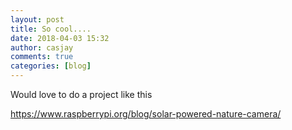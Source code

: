 ```yaml
---
layout: post
title: So cool....
date: 2018-04-03 15:32
author: casjay
comments: true
categories: [blog]
---
```


Would love to do a project like this  
  
<https://www.raspberrypi.org/blog/solar-powered-nature-camera/>  
